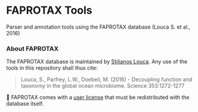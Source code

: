 # FAPROTAX Tools
Parser and annotation tools using the FAPROTAX database (Louca S. et al., 2016)

### About FAPROTAX

The FAPROTAX database is maintained by [Stilianos Louca](http://www.loucalab.com). Any use of the tools in this repository shall thus cite:

> Louca, S., Parfrey, L.W., Doebeli, M. (2016) - Decoupling function and taxonomy in the global ocean microbiome. Science 353:1272-1277

:page_with_curl: FAPROTAX comes with a [user license](FAPROTAX_license.md) that must be redistributed with the database itself.
